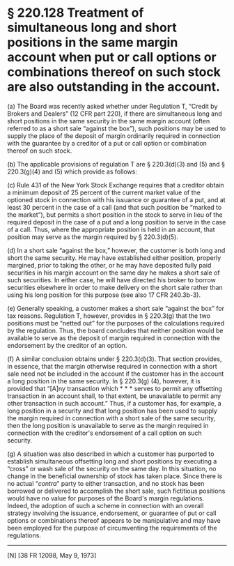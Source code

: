 # § 220.128   Treatment of simultaneous long and short positions in the same margin account when put or call options or combinations thereof on such stock are also outstanding in the account.

(a) The Board was recently asked whether under Regulation T, “Credit by Brokers and Dealers” (12 CFR part 220), if there are simultaneous long and short positions in the same security in the same margin account (often referred to as a short sale “against the box”), such positions may be used to supply the place of the deposit of margin ordinarily required in connection with the guarantee by a creditor of a put or call option or combination thereof on such stock. 


(b) The applicable provisions of regulation T are § 220.3(d)(3) and (5) and § 220.3(g)(4) and (5) which provide as follows: 


(c) Rule 431 of the New York Stock Exchange requires that a creditor obtain a minimum deposit of 25 percent of the current market value of the optioned stock in connection with his issuance or guarantee of a put, and at least 30 percent in the case of a call (and that such position be “marked to the market”), but permits a short position in the stock to serve in lieu of the required deposit in the case of a put and a long position to serve in the case of a call. Thus, where the appropriate position is held in an account, that position may serve as the margin required by § 220.3(d)(5). 


(d) In a short sale “against the box,” however, the customer is both long and short the same security. He may have established either position, properly margined, prior to taking the other, or he may have deposited fully paid securities in his margin account on the same day he makes a short sale of such securities. In either case, he will have directed his broker to borrow securities elsewhere in order to make delivery on the short sale rather than using his long position for this purpose (see also 17 CFR 240.3b-3). 


(e) Generally speaking, a customer makes a short sale “against the box” for tax reasons. Regulation T, however, provides in § 220.3(g) that the two positions must be “netted out” for the purposes of the calculations required by the regulation. Thus, the board concludes that neither position would be available to serve as the deposit of margin required in connection with the endorsement by the creditor of an option. 


(f) A similar conclusion obtains under § 220.3(d)(3). That section provides, in essence, that the margin otherwise required in connection with a short sale need not be included in the account if the customer has in the account a long position in the same security. In § 220.3(g) (4), however, it is provided that “[A]ny transaction which * * * serves to permit any offsetting transaction in an account shall, to that extent, be unavailable to permit any other transaction in such account.” Thus, if a customer has, for example, a long position in a security and that long position has been used to supply the margin required in connection with a short sale of the same security, then the long position is unavailable to serve as the margin required in connection with the creditor's endorsement of a call option on such security. 


(g) A situation was also described in which a customer has purported to establish simultaneous offsetting long and short positions by executing a “cross” or wash sale of the security on the same day. In this situation, no change in the beneficial ownership of stock has taken place. Since there is no actual “*contra*” party to either transaction, and no stock has been borrowed or delivered to accomplish the short sale, such fictitious positions would have no value for purposes of the Board's margin regulations. Indeed, the adoption of such a scheme in connection with an overall strategy involving the issuance, endorsement, or guarantee of put or call options or combinations thereof appears to be manipulative and may have been employed for the purpose of circumventing the requirements of the regulations. 



---

[N] [38 FR 12098, May 9, 1973] 




